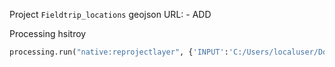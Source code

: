 Project `Fieldtrip_locations`
geojson URL: - ADD

Processing hsitroy 
```python
processing.run("native:reprojectlayer", {'INPUT':'C:/Users/localuser/Documents/GIS data/fielwork_locations.geojson','TARGET_CRS':QgsCoordinateReferenceSystem('EPSG:25830'),'CONVERT_CURVED_GEOMETRIES':False,'OPERATION':'+proj=pipeline +step +proj=unitconvert +xy_in=deg +xy_out=rad +step +proj=utm +zone=30 +ellps=GRS80','OUTPUT':'ogr:dbname=\'C:/Users/localuser/Documents/GIS data/fieldwork_location_25830.gpkg\' table="fieldwork locations" (geom)'})
```
